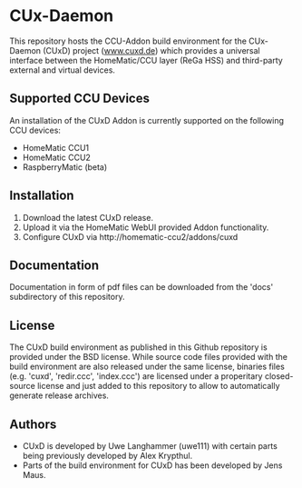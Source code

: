 # CUx-Daemon
This repository hosts the CCU-Addon build environment for the CUx-Daemon (CUxD) project (www.cuxd.de) which provides a universal interface between the HomeMatic/CCU layer (ReGa HSS) and third-party external and virtual devices.

## Supported CCU Devices
An installation of the CUxD Addon is currently supported on the following CCU devices:
* HomeMatic CCU1
* HomeMatic CCU2
* RaspberryMatic (beta)

## Installation
1. Download the latest CUxD release.
2. Upload it via the HomeMatic WebUI provided Addon functionality.
3. Configure CUxD via http://homematic-ccu2/addons/cuxd

## Documentation
Documentation in form of pdf files can be downloaded from the 'docs' subdirectory of this repository.

## License
The CUxD build environment as published in this Github repository is provided under the BSD license. While source code files provided with the build environment are also released under the same license, binaries files (e.g. 'cuxd', 'redir.ccc', 'index.ccc') are licensed under a properitary closed-source license and just added to this repository to allow to automatically generate release archives.

## Authors
* CUxD is developed by Uwe Langhammer (uwe111) with certain parts being previously developed by Alex Krypthul.
* Parts of the build environment for CUxD has been developed by Jens Maus.
